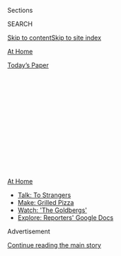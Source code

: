 <div id="app">

<div>

<div>

<div>

<div class="NYTAppHideMasthead css-1q2w90k e1suatyy0">

<div class="section css-ui9rw0 e1suatyy2">

<div class="css-eph4ug er09x8g0">

<div class="css-6n7j50">

</div>

<span class="css-1dv1kvn">Sections</span>

<div class="css-10488qs">

<span class="css-1dv1kvn">SEARCH</span>

</div>

[Skip to content](#site-content)[Skip to site index](#site-index)

</div>

<div id="masthead-section-label" class="css-1wr3we4 eaxe0e00">

[At
Home](https://www.nytimes.com/spotlight/at-home)

</div>

<div class="css-10698na e1huz5gh0">

</div>

</div>

<div id="masthead-bar-one" class="section hasLinks css-15hmgas e1csuq9d3">

<div class="css-uqyvli e1csuq9d0">

</div>

<div class="css-1uqjmks e1csuq9d1">

</div>

<div class="css-9e9ivx">

[](https://myaccount.nytimes.com/auth/login?response_type=cookie&client_id=vi)

</div>

<div class="css-1bvtpon e1csuq9d2">

[Today’s
Paper](https://www.nytimes.com/section/todayspaper)

</div>

</div>

</div>

</div>

<div data-aria-hidden="false">

<div id="site-content" data-role="main">

<div>

<div class="css-1aor85t" style="opacity:0.000000001;z-index:-1;visibility:hidden">

<div class="css-1hqnpie">

<div class="css-epjblv">

<span class="css-17xtcya">[At
Home](/spotlight/at-home)</span><span class="css-x15j1o">|</span><span class="css-fwqvlz">Make
Pizza … On Your
Grill</span>

</div>

<div class="css-k008qs">

<div class="css-1iwv8en">

<span class="css-18z7m18"></span>

<div>

</div>

</div>

<span class="css-1n6z4y">https://nyti.ms/3gklcge</span>

<div class="css-1705lsu">

<div class="css-4xjgmj">

<div class="css-4skfbu" data-role="toolbar" data-aria-label="Social Media Share buttons, Save button, and Comments Panel with current comment count" data-testid="share-tools">

  - 
  - 
  - 
  - 
    
    <div class="css-6n7j50">
    
    </div>

  - 

</div>

</div>

</div>

</div>

</div>

</div>

<div id="NYT_TOP_BANNER_REGION" class="css-13pd83m">

<div>

<div id="maps-athome-menu" class="section interactive-content interactive-size-medium css-1edisqu">

<div class="css-17ih8de interactive-body">

<div class="at-home-nav__innerContainer">

<div class="at-home-nav__title">

[At
Home](https://www.nytimes.com/spotlight/at-home?action=click&pgtype=Article&state=default&region=TOP_BANNER&context=at_home_menu)

</div>

  - [Talk: To
    Strangers](https://www.nytimes.com/2020/08/03/well/family/the-benefits-of-talking-to-strangers.html?action=click&pgtype=Article&state=default&region=TOP_BANNER&context=at_home_menu)
  - [Make: Grilled
    Pizza](https://www.nytimes.com/2020/08/01/at-home/coronavirus-make-pizza-on-a-grill.html?action=click&pgtype=Article&state=default&region=TOP_BANNER&context=at_home_menu)
  - [Watch: 'The
    Goldbergs'](https://www.nytimes.com/2020/07/31/arts/television/goldbergs-abc-stream.html?action=click&pgtype=Article&state=default&region=TOP_BANNER&context=at_home_menu)
  - [Explore: Reporters' Google
    Docs](https://www.nytimes.com/interactive/2020/at-home/even-more-reporters-editors-diaries-lists-recommendations.html?action=click&pgtype=Article&state=default&region=TOP_BANNER&context=at_home_menu)

</div>

</div>

</div>

</div>

</div>

<div id="top-wrapper" class="css-1sy8kpn">

<div id="top-slug" class="css-l9onyx">

Advertisement

</div>

[Continue reading the main
story](#after-top)

<div class="ad top-wrapper" style="text-align:center;height:100%;display:block;min-height:250px">

<div id="top" class="place-ad" data-position="top" data-size-key="top">

</div>

</div>

<div id="after-top">

</div>

</div>

<div>

<div id="sponsor-wrapper" class="css-1hyfx7x">

<div id="sponsor-slug" class="css-19vbshk">

Supported by

</div>

[Continue reading the main
story](#after-sponsor)

<div id="sponsor" class="ad sponsor-wrapper" style="text-align:center;height:100%;display:block">

</div>

<div id="after-sponsor">

</div>

</div>

<div class="css-186x18t">

</div>

<div class="css-1vkm6nb ehdk2mb0">

# Make Pizza … On Your Grill

</div>

Bear with us. We know this sounds bonkers, but it really does
work.

<div class="css-79elbk" data-testid="photoviewer-wrapper">

<div class="css-z3e15g" data-testid="photoviewer-wrapper-hidden">

</div>

<div class="css-1a48zt4 ehw59r15" data-testid="photoviewer-children">

![<span class="css-cnj6d5 e1z0qqy90" itemprop="copyrightHolder"><span class="css-1ly73wi e1tej78p0">Credit...</span><span><span>Kyle
Johnson for The New York
Times</span></span></span>](https://static01.nyt.com/images/2020/08/02/multimedia/02ah-grilledpizza1/02ah-grilledpizza1-articleLarge.jpg?quality=75&auto=webp&disable=upscale)

</div>

</div>

<div class="css-18e8msd">

<div class="css-vp77d3 epjyd6m0">

<div class="css-1baulvz">

By [<span class="css-1baulvz last-byline" itemprop="name">Amelia
Nierenberg</span>](https://www.nytimes.com/by/amelia-nierenberg)

</div>

</div>

  - Aug. 1,
    2020

  - 
    
    <div class="css-4xjgmj">
    
    <div class="css-d8bdto" data-role="toolbar" data-aria-label="Social Media Share buttons, Save button, and Comments Panel with current comment count" data-testid="share-tools">
    
      - 
      - 
      - 
      - 
        
        <div class="css-6n7j50">
        
        </div>
    
      - 
    
    </div>
    
    </div>

</div>

</div>

<div class="section meteredContent css-1r7ky0e" name="articleBody" itemprop="articleBody">

<div class="css-1fanzo5 StoryBodyCompanionColumn">

<div class="css-53u6y8">

Homemade pizza is great. A 500-degree oven in August is not.

But if you have a grill, you can turn it into a makeshift pizza oven.
You won’t end up with the most traditional pie — it’ll be more like a
flatbread — but that’s OK.

[Grilled
pizza](https://www.nytimes.com/2013/07/01/health/forgot-tofu-hot-dogs-pizza-on-the-grill.html),
done right, will be ready in minutes. It’s delicious, and your friends
will be impressed. It’s also a great way to use up all the
[yeast](https://slate.com/business/2020/04/yeast-shortage-supermarkets-coronavirus.html)
and flour you panic-bought in March.

## Make and shape the dough.

Pizza dough is pretty straightforward: flour, water, salt, yeast. Some
recipes call for a little sugar and olive oil. If you’re looking for
inspiration, look to the Cooking section of The New York Times, which
includes [a
recipe](https://cooking.nytimes.com/recipes/1014838-pizza-on-the-grill)
specifically for grilled pizza.

You’ll want a thin dough, but one that isn’t floppy: You don’t want it
to droop between the grill grates. So use your hands instead of a
rolling pin to stretch it out. Stop when it’s about as thick as the
length of your fingernail.

</div>

</div>

<div class="css-1fanzo5 StoryBodyCompanionColumn">

<div class="css-53u6y8">

Don’t try to make a separate crust. It probably won’t cook through, and
isn’t necessary to the recipe.

## Get that grill hot.

Pizza is a high-heat food. If you have a thermometer, aim for around 500
degrees. If not, just hold your palm about six inches away from the
heat. When it’s uncomfortable after a few seconds, you’re ready to go.

The heat distribution in a pizza oven is sort of like surround sound.
“It’s above it, below it, swirling around it,” explained Anthony
Falco, 41, [an international pizza consultant](https://www.piz.za.com/).

But on a grill, the heat comes from the bottom. You can, of course,
mimic a pizza oven by closing the lid. Or you can embrace the
flatbread-y quality and keep the lid
up.

</div>

</div>

<div class="css-79elbk" data-testid="photoviewer-wrapper">

<div class="css-z3e15g" data-testid="photoviewer-wrapper-hidden">

</div>

<div class="css-1a48zt4 ehw59r15" data-testid="photoviewer-children">

![<span class="css-cnj6d5 e1z0qqy90" itemprop="copyrightHolder"><span class="css-1ly73wi e1tej78p0">Credit...</span><span>Kyle
Johnson for The New York
Times</span></span>](https://static01.nyt.com/images/2020/08/02/multimedia/02ah-grilledpizza2/02grilledpizza2-articleLarge.jpg?quality=75&auto=webp&disable=upscale)

</div>

</div>

<div class="css-1fanzo5 StoryBodyCompanionColumn">

<div class="css-53u6y8">

## A pizza stone works, or you can go straight on the grate.

If you have a pizza stone — or even [a metal
sheet-pan](https://cooking.nytimes.com/recipes/1020233-sheet-pan-pizza-with-asparagus-and-arugula)
— you can just put it on top of the grill. It’ll give you a more
consistent crust and might help with heat distribution.

</div>

</div>

<div class="css-1fanzo5 StoryBodyCompanionColumn">

<div class="css-53u6y8">

Slapping the dough down straight on the grate, though, might be more
fun.

“When something has those char marks, you can taste the barbecue
aspect,” said Audrey Kelly, 34, a pizzaiola and the owner of [Audrey
Jane’s Pizza Garage](https://www.thepizzagarage.com/) in Boulder, Colo.

Either way, put the dough down fast to keep it from sticking. A dusting
of flour should do the trick. A little olive oil will, too, but go easy.
You don’t want your pizza to burst into flames.

## Keep an eye on the dough.

If you’re cooking it on a stove or a sheet-pan, you can probably follow
the recipe with minimal changes.

But if you’re a straight-to-the-grate maverick, think of the preparation
in two stages: a dough stage and a topping stage, with a flip in
between. Watch the surface of the dough. Once it has some big air
bubbles and the char marks are starting to brown, flip the dough so it
cooks evenly on both sides. This when the toppings are added.

If you want a benchmark, Ms. Kelly suggested shooting for an eight
minute cook time: four to five for the dough, flip, then three to four
for the toppings.

## Consider your toppings.

Sauce, regrettably, is probably an iffy bet. Too little will leave the
pizza under-flavored. But too much might make it soggy. If you are going
to sauce, a small amount should suffice.

</div>

</div>

<div class="css-1fanzo5 StoryBodyCompanionColumn">

<div class="css-53u6y8">

If you’re adding meat, cook it beforehand, as well as some vegetables.
Summer markets are flourishing right now — take advantage.

“The key is you’re getting the best produce, and you’re treating it very
simply,” Mr. Falco said, 41.

If you’re looking for a guiding cheese principle, try to think of what
your other toppings don’t yet fulfill. If you’re salt-less, try some
shaved pecorino. If you need something creamy-ish, dollop some ricotta.
If you’re looking for texture, think mozzarella.

## Portion your pie size.

A big pizza is going to be harder to flip and harder to evenly heat.

So make a few dinner-plate-sized ones instead. This is a great thing to
do with kids — set up a topping station and let them make their own
pizza.

And remember, it’s summer during a pandemic. If it works out, it’ll be
fun to share. If not, the worst thing that happens is that you just call
for pizza delivery instead.

</div>

</div>

</div>

<div>

</div>

<div>

</div>

<div>

</div>

<div>

<div id="bottom-wrapper" class="css-1ede5it">

<div id="bottom-slug" class="css-l9onyx">

Advertisement

</div>

[Continue reading the main
story](#after-bottom)

<div id="bottom" class="ad bottom-wrapper" style="text-align:center;height:100%;display:block;min-height:90px">

</div>

<div id="after-bottom">

</div>

</div>

</div>

</div>

</div>

## Site Index

<div>

</div>

## Site Information Navigation

  - [© <span>2020</span> <span>The New York Times
    Company</span>](https://help.nytimes.com/hc/en-us/articles/115014792127-Copyright-notice)

<!-- end list -->

  - [NYTCo](https://www.nytco.com/)
  - [Contact
    Us](https://help.nytimes.com/hc/en-us/articles/115015385887-Contact-Us)
  - [Work with us](https://www.nytco.com/careers/)
  - [Advertise](https://nytmediakit.com/)
  - [T Brand Studio](http://www.tbrandstudio.com/)
  - [Your Ad
    Choices](https://www.nytimes.com/privacy/cookie-policy#how-do-i-manage-trackers)
  - [Privacy](https://www.nytimes.com/privacy)
  - [Terms of
    Service](https://help.nytimes.com/hc/en-us/articles/115014893428-Terms-of-service)
  - [Terms of
    Sale](https://help.nytimes.com/hc/en-us/articles/115014893968-Terms-of-sale)
  - [Site
    Map](https://spiderbites.nytimes.com)
  - [Help](https://help.nytimes.com/hc/en-us)
  - [Subscriptions](https://www.nytimes.com/subscription?campaignId=37WXW)

</div>

</div>

</div>

</div>
